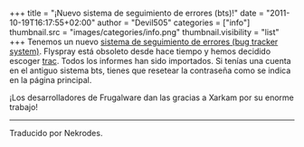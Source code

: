 +++
title = "¡Nuevo sistema de seguimiento de errores (bts)!"
date = "2011-10-19T16:17:55+02:00"
author = "Devil505"
categories = ["info"]
thumbnail.src = "images/categories/info.png"
thumbnail.visibility = "list"
+++
Tenemos un nuevo [sistema de seguimiento de errores (bug tracker system)](http://bugs.frugalware.org). Flyspray está obsoleto desde hace tiempo y hemos decidido escoger [trac](http://trac.edgewall.org/). Todos los informes han sido importados. Si tenías una cuenta en el antiguo sistema bts, tienes que resetear la contraseña como se indica en la página principal.  
  

 ¡Los desarrolladores de Frugalware dan las gracias a Xarkam por su enorme trabajo!  

  



---


 Traducido por Nekrodes.
